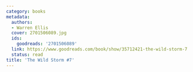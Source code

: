 ```yaml
---
category: books
metadata:
  authors:
  - Warren Ellis
  cover: 2701506089.jpg
  ids:
    goodreads: '2701506089'
  link: https://www.goodreads.com/book/show/35712421-the-wild-storm-7
  status: read
title: 'The Wild Storm #7'
---
```

